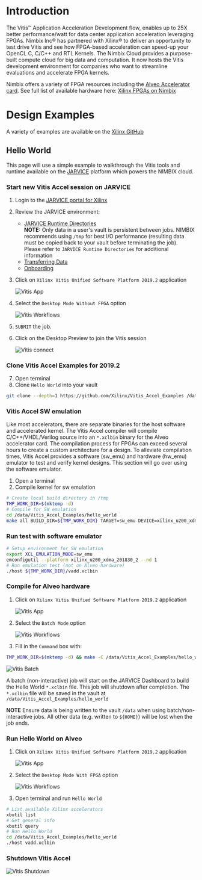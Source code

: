 # Introduction

The Vitis™ Application Acceleration Development flow, enables up to 25X better performance/watt for data center application acceleration leveraging FPGAs. Nimbix Inc® has partnered with Xilinx® to deliver an opportunity to test drive Vitis and see how FPGA-based acceleration can speed-up your OpenCL C, C/C++ and RTL Kernels. The Nimbix Cloud provides a purpose-built compute cloud for big data and computation. It now hosts the Vitis development environment for companies who want to streamline evaluations and accelerate FPGA kernels. 

Nimbix offers a variety of FPGA resources including the [Alveo Accelerator card](https://www.xilinx.com/products/boards-and-kits/alveo.html). See full list of available hardware here: [Xilinx FPGAs on Nimbix](boards.md)

# Design Examples

A variety of examples are available on the [Xilinx GitHub](https://github.com/Xilinx/Vitis_Accel_Examples)

## Hello World

This page will use a simple example to walkthrough the Vitis tools and runtime available on the [JARVICE](https://www.nimbix.net/platform/) platform which powers the NIMBIX cloud. 

### Start new Vitis Accel session on JARVICE

1. Login to the [JARVICE portal for Xilinx](https://xilinx-cloud.jarvice.com/)
2. Review the JARVICE environment:
    * [JARVICE Runtime Directories](https://jarvice.readthedocs.io/en/latest/nae/#runtime-directories-and-files)<br>**NOTE:** Only data in a user's vault is persistent between jobs. NIMBIX recommends using `/tmp` for best I/O performance (resulting data must be copied back to your vault before terminating the job). Please refer to `JARVICE Runtime Directories` for additional information
    * [Transferring Data](https://nimbix.zendesk.com/hc/en-us/articles/115004155683-How-to-Transfer-Data-to-and-from-Nimbix)
    * [Onboarding](https://nimbix.zendesk.com/hc/en-us/categories/115000891926-Onboarding)
3. Click on `Xilinx Vitis Unified Software Platform 2019.2` application

    ![Vitis App](vitis-app.png)

4. Select the `Desktop Mode Without FPGA` option

    ![Vitis Workflows](vitis-workflow.png)

5. `SUBMIT` the job.
6. Click on the Desktop Preview to join the Vitis session

    ![Vitis connect](vitis-connect.png)

### Clone Vitis Accel Examples for 2019.2

7. Open terminal
8. Clone `Hello World` into your vault
```bash
git clone --depth=1 https://github.com/Xilinx/Vitis_Accel_Examples /data/Vitis_Accel_Examples
```  

### Vitis Accel SW emulation

Like most accelerators, there are separate binaries for the host software and accelerated kernel. The Vitis Accel compiler will compile C/C++/VHDL/Verilog source into an `*.xclbin` binary for the Alveo accelerator card. The compilation process for FPGAs can exceed several hours to create a custom architecture for a design. To alleviate compilation times, Vitis Accel provides a software (sw_emu) and hardware (hw_emu) emulator to test and verify kernel designs. This section will go over using the software emulator.

1. Open a terminal
2. Compile kernel for sw emulation
```bash
# Create local build directory in /tmp
TMP_WORK_DIR=$(mktemp -d)
# Compile for SW emulation
cd /data/Vitis_Accel_Examples/hello_world
make all BUILD_DIR=${TMP_WORK_DIR} TARGET=sw_emu DEVICE=xilinx_u200_xdma_201830_2
```
### Run test with software emulator
```bash
# Setup environment for SW emulation
export XCL_EMULATION_MODE=sw_emu
emconfigutil --platform xilinx_u200_xdma_201830_2 --nd 1
# Run emulation test (not on Alveo hardware)
./host ${TMP_WORK_DIR}/vadd.xclbin
```

### Compile for Alveo hardware

1. Click on `Xilinx Vitis Unified Software Platform 2019.2` application

    ![Vitis App](vitis-app.png)

2. Select the `Batch Mode` option

    ![Vitis Workflows](vitis-workflow.png)

3. Fill in the `Command` box with:
```bash
TMP_WORK_DIR=$(mktemp -d) && make -C /data/Vitis_Accel_Examples/hello_world all BUILD_DIR=${TMP_WORK_DIR} TARGET=hw DEVICE=xilinx_u200_xdma_201830_2 && cp ${TMP_WORK_DIR}/*.xclbin /data/Vitis_Accel_Examples/hello_world
```

   ![Vitis Batch](vitis-batch.png)

A batch (non-interactive) job will start on the JARVICE Dashboard to build the Hello World `*.xclbin` file. This job will shutdown after completion. The `*.xclbin` file will be saved in the vault at `/data/Vitis_Accel_Examples/hello_world`

**NOTE** Ensure data is being written to the vault `/data` when using batch/non-interactive jobs. All other data (e.g. written to `${HOME}`) will be lost when the job ends.

### Run Hello World on Alveo

1. Click on `Xilinx Vitis Unified Software Platform 2019.2` application

    ![Vitis App](vitis-app.png)

2. Select the `Desktop Mode With FPGA` option

    ![Vitis Workflows](vitis-workflow.png)

3. Open terminal and run `Hello World`
```bash
# List available Xilinx accelerators
xbutil list
# Get general info
xbutil query
# Run Hello World
cd /data/Vitis_Accel_Examples/hello_world
./host vadd.xclbin
``` 
### Shutdown Vitis Accel

   ![Vitis Shutdown](vitis-shutdown.png)

